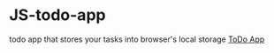 # JS-todo-app
todo app that stores your tasks into browser's local storage 
[ToDo App](https://prajd747.github.io/JS-todo-app/)
